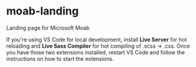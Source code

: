 # moab-landing
Landing page for Microsoft Moab

If you're using VS Code for local development, install **Live Server** for hot reloading and **Live Sass Compiler** for hot compiling of .scss -> .css. Once you have those two extensions installed, restart VS Code and follow the instructions on how to start the extensions.
